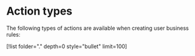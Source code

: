 # Action types

The following types of actions are available when creating user business rules:

[!list folder="." depth=0 style="bullet" limit=100]

